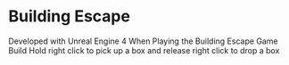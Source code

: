 # Building Escape

Developed with Unreal Engine 4
When Playing the Building Escape Game Build
Hold right click to pick up a box and release right click to drop a box
